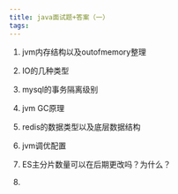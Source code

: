 ```yaml
---
title: java面试题+答案（一）
tags:
---
```

1. jvm内存结构以及outofmemory整理

2. IO的几种类型

3. mysql的事务隔离级别

4. jvm GC原理

5. redis的数据类型以及底层数据结构

6. jvm调优配置

7. ES主分片数量可以在后期更改吗？为什么？

8. 
